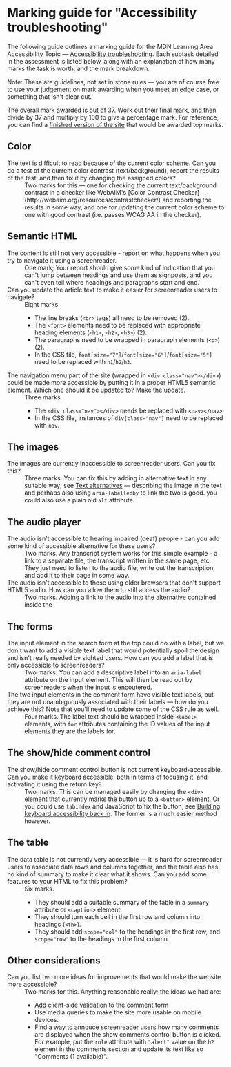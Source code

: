 # Marking guide for "Accessibility troubleshooting"
The following guide outlines a marking guide for the MDN Learning Area Accessibility Topic — [Accessibility troubleshooting](https://developer.mozilla.org/en-US/docs/Learn/Accessibility/Accessibility_troubleshooting). Each subtask detailed in the assessment is listed below, along with an explanation of how many marks the task is worth, and the mark breakdown.

Note: These are guidelines, not set in stone rules — you are of course free to use your judgement on mark awarding when you meet an edge case, or something that isn't clear cut.

The overall mark awarded is out of 37. Work out their final mark, and then divide by 37 and multiply by 100 to give a percentage mark. For reference, you can find a [finished version of the site](index.html) that would be awarded top marks.

## Color

<dl>
<dt>The text is difficult to read because of the current color scheme. Can you do a test of the current color contrast (text/background), report the results of the test, and then fix it by changing the assigned colors?</dt>
<dd>Two marks for this — one for checking the current text/background contrast in a checker like WebAIM's [Color Contrast Checker](http://webaim.org/resources/contrastchecker/) and reporting the results in some way, and one for updating the current color scheme to one with good contrast (i.e. passes WCAG AA in the checker).</dd>
</dl>

## Semantic HTML

<dl>
  <dt>The content is still not very accessible - report on what happens when you try to navigate it using a screenreader.</dt>
  <dd>One mark; Your report should give some kind of indication that you can't jump between headings and use them as signposts, and you can't even tell where headings and paragraphs start and end.</dd>
  <dt>Can you update the article text to make it easier for screenreader users to navigate?</dt>
  <dd>Eight marks.
  <ul>
    <li>The line breaks (<code>&lt;br&gt;</code> tags) all need to be removed (2).</li>
    <li>The <code>&lt;font&gt;</code> elements need to be replaced with appropriate heading elements (<code>&lt;h1&gt;</code>, <code>&lt;h2&gt;</code>, <code>&lt;h3&gt;</code>) (2).</li>
    <li>The paragraphs need to be wrapped in paragraph elements (<code>&lt;p&gt;</code>)(2).</li>
    <li>In the CSS file, <code>font[size="7"]</code>/<code>font[size="6"]</code>/<code>font[size="5"]</code> need to be replaced with <code>h1</code>/<code>h2</code>/<code>h3</code>.</li>
  </ul>
  </dd>
  <dt>The navigation menu part of the site (wrapped in <code>&lt;div class="nav"&gt;&lt;/div&gt;</code>) could be made more accessible by putting it in a proper HTML5 semantic element. Which one should it be updated to? Make the update.</dt>
  <dd>Three marks.
  <ul>
    <li>The <code>&lt;div class="nav"&gt;&lt;/div&gt;</code> needs be replaced with <code>&lt;nav&gt;&lt;/nav&gt;</code></li>
    <li>In the CSS file, instances of <code>div[class="nav"]</code> need to be replaced with <code>nav</code>.</li>
  </ul>
  </dd>
</dl>

## The images

<dl>
  <dt>The images are currently inaccessible to screenreader users. Can you fix this?</dt>
  <dd>Three marks. You can fix this by adding in alternative text in any suitable way; see <a href="https://developer.mozilla.org/en-US/docs/Learn/Accessibility/HTML#Text_alternatives">Text alternatives</a> — describing the image in the text and perhaps also using <code>aria-labelledby</code> to link the two is good. you could also use a plain old <code>alt</code> attribute.</dd>
</dl>

## The audio player

<dl>
  <dt>The audio isn't accessible to hearing impaired (deaf) people - can you add some kind of accessible alternative for these users?</dt>
  <dd>Two marks. Any transcript system works for this simple example - a link to a separate file, the transcript written in the same page, etc. They just need to listen to the audio file, write out the transcription, and add it to their page in some way.</dd>
  <dt>The audio isn't accessible to those using older browsers that don't support HTML5 audio. How can you allow them to still access the audio?</dt>
  <dd>Two marks. Adding a link to the audio into the alternative contained inside the <audio> tags is fine, or you could go further and provide some kind of Flash audio player as the alternative content.</dd>
</dl>

## The forms

<dl>
  <dt>The input element in the search form at the top could do with a label, but we don't want to add a visible text label that would potentially spoil the design and isn't really needed by sighted users. How can you add a label that is only accessible to screenreaders?</dt>
  <dd>Two marks. You can add a descriptive label into an <code>aria-label</code> attribute on the input element. This will then be read out by screenreaders when the input is encoutered.</dd>
  <dt>The two input elements in the comment form have visible text labels, but they are not unambiguously associated with their labels — how do you achieve this? Note that you'll need to update some of the CSS rule as well.</dt>
  <dd>Four marks. The label text should be wrapped inside <code>&lt;label&gt;</code> elements, with <code>for</code> attributes containing the ID values of the input elements they are the labels for.</dd>
</dl>

## The show/hide comment control

<dl>
  <dt>The show/hide comment control button is not current keyboard-accessible. Can you make it keyboard accessible, both in terms of focusing it, and activating it using the return key?</dt>
  <dd>Two marks. This can be managed easily by changing the <code>&lt;div&gt;</code> element that currently marks the button up to a <code>&lt;button&gt;</code> element. Or you could use <code>tabindex</code> and JavaScript to fix the button; see <a href="https://developer.mozilla.org/en-US/docs/Learn/Accessibility/HTML#Building_keyboard_accessibility_back_in">Building keyboard accessibility back in</a>. The former is a much easier method however. </dd>
</dl>

## The table

<dl>
  <dt>The data table is not currently very accessible — it is hard for screenreader users to associate data rows and columns together, and the table also has no kind of summary to make it clear what it shows. Can you add some features to your HTML to fix this problem?</dt>
  <dd>Six marks.
  <ul>
    <li>They should add a suitable summary of the table in a <code>summary</code> attribute or <code>&lt;caption&gt;</code> element.
    <li>They should turn each cell in the first row and column into headings (<code>&lt;th&gt;</code>).</li>
    <li>They should add <code>scope="col"</code> to the headings in the first row, and <code>scope="row"</code> to the headings in the first column.</li>
  </ul>
  </dd>
</dl>

## Other considerations

<dl>
  <dt>Can you list two more ideas for improvements that would make the website more accessible?</dt>
  <dd>Two marks for this. Anything reasonable really; the ideas we had are:
    <ul>
      <li>Add client-side validation to the comment form</li>
      <li>Use media queries to make the site more usable on mobile devices.</li>
      <li>Find a way to annouce screenreader users how many comments are displayed when the show comments control button is clicked. For example, put the <code>role</code> attribute with <code>"alert"</code> value on the <code>h2</code> element in the comments section and update its text like so "Comments (1 available)".</li>
    </ul>
  </dd>
</dl>
